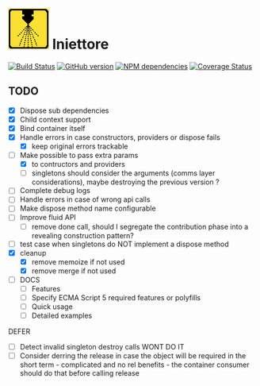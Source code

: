 
# ![Iniettore](https://github.com/cesarenaldi/iniettore/raw/master/logo.png) Iniettore

[![Build Status](https://travis-ci.org/cesarenaldi/iniettore.svg?branch=master)](https://travis-ci.org/cesarenaldi/iniettore)
[![GitHub version](https://badge.fury.io/gh/cesarenaldi%2Finiettore.svg)](http://badge.fury.io/gh/cesarenaldi%2Finiettore)
[![NPM dependencies](https://david-dm.org/cesarenaldi/iniettore.svg)](https://david-dm.org/cesarenaldi/iniettore)
[![Coverage Status](https://img.shields.io/coveralls/cesarenaldi/iniettore.svg)](https://coveralls.io/r/cesarenaldi/iniettore?branch=master)

## TODO
- [x] Dispose sub dependencies
- [x] Child context support
- [x] Bind container itself
- [x] Handle errors in case constructors, providers or dispose fails
	- [x] keep original errors trackable
- [ ] Make possible to pass extra params
	- [x] to contructors and providers
	- [ ] singletons should consider the arguments (comms layer considerations), maybe destroying the previous version ?
- [ ] Complete debug logs
- [ ] Handle errors in case of wrong api calls
- [ ] Make dispose method name configurable
- [ ] Improve fluid API
	- [ ] remove done call, should I segregate the contribution phase into a revealing construction pattern?
- [ ] test case when singletons do NOT implement a dispose method
- [x] cleanup
	- [x] remove memoize if not used
	- [x] remove merge if not used

- [ ] DOCS
	- [ ] Features
	- [ ] Specify ECMA Script 5 required features or polyfills
	- [ ] Quick usage
	- [ ] Detailed examples

DEFER
- [ ] Detect invalid singleton destroy calls
WONT DO IT
- [ ] Consider derring the release in case the object will be required in the short term - complicated and no rel benefits - the container consumer should do that before calling release
